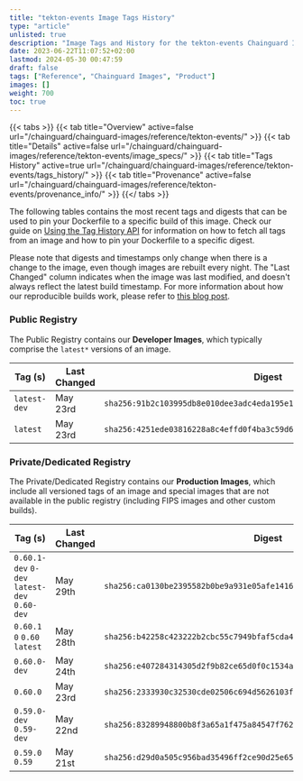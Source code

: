 ```yaml
---
title: "tekton-events Image Tags History"
type: "article"
unlisted: true
description: "Image Tags and History for the tekton-events Chainguard Image"
date: 2023-06-22T11:07:52+02:00
lastmod: 2024-05-30 00:47:59
draft: false
tags: ["Reference", "Chainguard Images", "Product"]
images: []
weight: 700
toc: true
---
```


{{< tabs >}}
{{< tab title="Overview" active=false url="/chainguard/chainguard-images/reference/tekton-events/" >}}
{{< tab title="Details" active=false url="/chainguard/chainguard-images/reference/tekton-events/image_specs/" >}}
{{< tab title="Tags History" active=true url="/chainguard/chainguard-images/reference/tekton-events/tags_history/" >}}
{{< tab title="Provenance" active=false url="/chainguard/chainguard-images/reference/tekton-events/provenance_info/" >}}
{{</ tabs >}}

The following tables contains the most recent tags and digests that can be used to pin your Dockerfile to a specific build of this image. Check our guide on [Using the Tag History API](/chainguard/chainguard-images/using-the-tag-history-api/) for information on how to fetch all tags from an image and how to pin your Dockerfile to a specific digest.

Please note that digests and timestamps only change when there is a change to the image, even though images are rebuilt every night. The "Last Changed" column indicates when the image was last modified, and doesn't always reflect the latest build timestamp. For more information about how our reproducible builds work, please refer to [this blog post](https://www.chainguard.dev/unchained/reproducing-chainguards-reproducible-image-builds).

### Public Registry
The Public Registry contains our **Developer Images**, which typically comprise the `latest*` versions of an image.

| Tag (s)       | Last Changed | Digest                                                                    |
|---------------|--------------|---------------------------------------------------------------------------|
|  `latest-dev` | May 23rd     | `sha256:91b2c103995db8e010dee3adc4eda195e14baf49184d95a3af2372d1a5d698ed` |
|  `latest`     | May 23rd     | `sha256:4251ede03816228a8c4effd0f4ba3c59d62d2a0f1d200aed0b46a2bd5fda5d9d` |


### Private/Dedicated Registry
The Private/Dedicated Registry contains our **Production Images**, which include all versioned tags of an image and special images that are not available in the public registry (including FIPS images and other custom builds).

| Tag (s)                                       | Last Changed | Digest                                                                    |
|-----------------------------------------------|--------------|---------------------------------------------------------------------------|
|  `0.60.1-dev` `0-dev` `latest-dev` `0.60-dev` | May 29th     | `sha256:ca0130be2395582b0be9a931e05afe14161d0a32077c7f82c4f8fdb0c60ff13d` |
|  `0.60.1` `0` `0.60` `latest`                 | May 28th     | `sha256:b42258c423222b2cbc55c7949bfaf5cda45f81b191ed04abd5e72c1a961e11a5` |
|  `0.60.0-dev`                                 | May 24th     | `sha256:e407284314305d2f9b82ce65d0f0c1534af9c6f6a86bd18b23815e4ef4c39e37` |
|  `0.60.0`                                     | May 23rd     | `sha256:2333930c32530cde02506c694d5626103f69752592c3eff3ee883361df9d7184` |
|  `0.59.0-dev` `0.59-dev`                      | May 22nd     | `sha256:83289948800b8f3a65a1f475a84547f762f58f63c3c60d90859f7f601c8f36ca` |
|  `0.59.0` `0.59`                              | May 21st     | `sha256:d29d0a505c956bad35496ff2ce90d25e6518a1b60f47a2d3283cf63aa6bf0187` |

